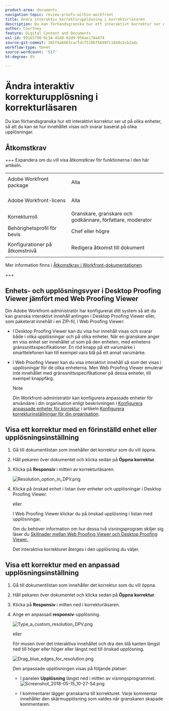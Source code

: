```yaml
---
product-area: documents
navigation-topic: review-proofs-within-workfront
title: Ändra interaktiv korrekturupplösning i korrekturläsaren
description: Du kan förhandsgranska hur ett interaktivt korrektur ser ut på olika enheter, så att du kan se hur innehållet visas och svarar baserat på olika upplösningar.
author: Courtney
feature: Digital Content and Documents
exl-id: 99165790-0c34-4540-92d9-956ae178a874
source-git-commit: 385f4a6663cacfdcf519bf5699fc1840c2cb2adc
workflow-type: tm+mt
source-wordcount: '517'
ht-degree: 0%

---
```


# Ändra interaktiv korrekturupplösning i korrekturläsaren

Du kan förhandsgranska hur ett interaktivt korrektur ser ut på olika enheter, så att du kan se hur innehållet visas och svarar baserat på olika upplösningar.

## Åtkomstkrav

+++ Expandera om du vill visa åtkomstkrav för funktionerna i den här artikeln.

<table style="table-layout:auto"> 
 <col> 
 <col> 
 <tbody> 
  <tr> 
   <td role="rowheader">Adobe Workfront package</td> 
   <td> <p>Alla</p> </td> 
  </tr> 
  <tr> 
   <td role="rowheader">Adobe Workfront-licens</td> 
   <td> <p>Alla</p> </td> 
  </tr> 
  <tr> 
   <td role="rowheader">Korrekturroll </td> 
   <td>Granskare, granskare och godkännare, författare, moderator</td> 
  </tr> 
  <tr> 
   <td role="rowheader">Behörighetsprofil för bevis </td> 
   <td>Chef eller högre</td> 
  </tr> 
  <tr> 
   <td role="rowheader">Konfigurationer på åtkomstnivå</td> 
   <td> <p>Redigera åtkomst till dokument</p> </td> 
  </tr> 
 </tbody> 
</table>

Mer information finns i [Åtkomstkrav i Workfront-dokumentationen](/help/quicksilver/administration-and-setup/add-users/access-levels-and-object-permissions/access-level-requirements-in-documentation.md).

+++

## Enhets- och upplösningsvyer i Desktop Proofing Viewer jämfört med Web Proofing Viewer

Din Adobe Workfront-administratör har konfigurerat ditt system så att du kan granska interaktivt innehåll antingen i Desktop Proofing Viewer eller, som paketerat innehåll i en ZIP-fil, i Web Proofing Viewer:

* I Desktop Proofing Viewer kan du visa hur innehåll visas och svarar både i olika upplösningar och på olika enheter. När en granskare anger en viss enhet ser innehållet ut som på den enheten, med enhetens gränssnittsspecifikationer. En röd knapp på ett varumärke i smarttelefonen kan till exempel vara blå på ett annat varumärke.

* I Web Proofing Viewer kan du visa interaktivt innehåll så som det visas i upplösningar för de olika enheterna. Men Web Proofing Viewer emulerar inte innehållet med gränssnittsspecifikationer på dessa enheter, till exempel knappfärg.

  >[!NOTE]
  >
  >Din Workfront-administratör kan konfigurera anpassade enheter för användare i din organisation enligt beskrivningen i [Konfigurera anpassade enheter för korrektur](/help/quicksilver/administration-and-setup/manage-workfront/configure-proofing/configure-proofing-organization.md#configure-custom-devices-for-proofs) i artikeln [Konfigurera korrekturinställningar för din organisation](/help/quicksilver/administration-and-setup/manage-workfront/configure-proofing/configure-proofing-organization.md).

## Visa ett korrektur med en förinställd enhet eller upplösningsinställning

1. Gå till dokumentlistan som innehåller det korrektur som du vill öppna.
1. Håll pekaren över dokumentet och klicka sedan på **Öppna korrektur**.
1. Klicka på **Responsiv** i mitten av korrekturläsaren.

   ![Resolution_option_in_DPV.png](assets/resolution-option-in-dpv-350x64.png)

1. Klicka på önskad enhet i listan över enheter och upplösningar i Desktop Proofing Viewer.

   eller

   I Web Proofing Viewer klickar du på önskad upplösning i listan med upplösningar.

   Om du behöver information om hur dessa två visningsprogram skiljer sig läser du [Skillnader mellan Web Proofing Viewer och Desktop Proofing Viewer.](../../../../review-and-approve-work/proofing/proofing-overview/understand-differences-between-web-viewer.md).

   Det interaktiva korrekturet återges i den upplösning du väljer.

## Visa ett korrektur med en anpassad upplösningsinställning

1. Gå till dokumentlistan som innehåller det korrektur som du vill öppna.
1. Håll pekaren över dokumentet och klicka sedan på **Öppna korrektur**.
1. Klicka på **Responsiv** i mitten ned i korrekturläsaren.
1. Ange en anpassad **responsiv**-upplösning.

   ![Type_a_custom_resolution_DPV.png](assets/type-a-custom-resolution-dpv.png)

   eller

   För musen över det interaktiva innehållet och dra den blå kanten längst ned till höger eller höger eller längst ned till önskad upplösning.

   ![Drag_blue_edges_for_resolution.png](assets/drag-blue-edges-for-resolution-350x251.png)

   Den anpassade upplösningen visas på följande platser:

   * I panelen **Upplösning** längst ned i mitten av visningsprogrammet.\
     ![Screenshot_2018-05-15_10-27-54.png](assets/screenshot-2018-05-15-10-27-54.png)

   * I kommentarer lägger granskarna till korrekturet. Varje kommentar innehåller den skärmupplösning som valdes när granskaren skapade kommentaren.
